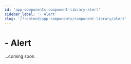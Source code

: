 ```yaml
---
id: 'app-components-component-library-alert'
sidebar_label: '- Alert'
slug: '/frontend/app-components/component-library/alert'
---
```


# - Alert

...coming soon.
